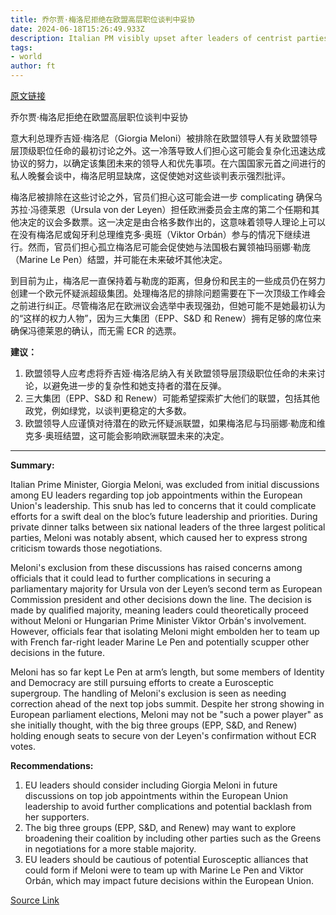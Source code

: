 ```yaml
---
title: 乔尔贾·梅洛尼拒绝在欧盟高层职位谈判中妥协
date: 2024-06-18T15:26:49.933Z
description: Italian PM visibly upset after leaders of centrist parties excluded her from initial discussions
tags: 
- world
author: ft
---
```


[原文链接](https://ft.com/content/2afa6c37-3e21-4ff7-bfce-f345fdfdad10)

乔尔贾·梅洛尼拒绝在欧盟高层职位谈判中妥协

意大利总理乔吉娅·梅洛尼（Giorgia Meloni）被排除在欧盟领导人有关欧盟领导层顶级职位任命的最初讨论之外。这一冷落导致人们担心这可能会复杂化迅速达成协议的努力，以确定该集团未来的领导人和优先事项。在六国国家元首之间进行的私人晚餐会谈中，梅洛尼明显缺席，这促使她对这些谈判表示强烈批评。

梅洛尼被排除在这些讨论之外，官员们担心这可能会进一步 complicating 确保乌苏拉·冯德莱恩（Ursula von der Leyen）担任欧洲委员会主席的第二个任期和其他决定的议会多数票。这一决定是由合格多数作出的，这意味着领导人理论上可以在没有梅洛尼或匈牙利总理维克多·奥班（Viktor Orbán）参与的情况下继续进行。然而，官员们担心孤立梅洛尼可能会促使她与法国极右翼领袖玛丽娜·勒庞（Marine Le Pen）结盟，并可能在未来破坏其他决定。

到目前为止，梅洛尼一直保持着与勒庞的距离，但身份和民主的一些成员仍在努力创建一个欧元怀疑派超级集团。处理梅洛尼的排除问题需要在下一次顶级工作峰会之前进行纠正。尽管梅洛尼在欧洲议会选举中表现强劲，但她可能不是她最初认为的“这样的权力人物”，因为三大集团（EPP、S&D 和 Renew）拥有足够的席位来确保冯德莱恩的确认，而无需 ECR 的选票。

**建议：**

1. 欧盟领导人应考虑将乔吉娅·梅洛尼纳入有关欧盟领导层顶级职位任命的未来讨论，以避免进一步的复杂性和她支持者的潜在反弹。
2. 三大集团（EPP、S&D 和 Renew）可能希望探索扩大他们的联盟，包括其他政党，例如绿党，以谈判更稳定的大多数。
3. 欧盟领导人应谨慎对待潜在的欧元怀疑派联盟，如果梅洛尼与玛丽娜·勒庞和维克多·奥班结盟，这可能会影响欧洲联盟未来的决定。

---

 **Summary:**  

Italian Prime Minister, Giorgia Meloni, was excluded from initial discussions among EU leaders regarding top job appointments within the European Union's leadership. This snub has led to concerns that it could complicate efforts for a swift deal on the bloc’s future leadership and priorities. During private dinner talks between six national leaders of the three largest political parties, Meloni was notably absent, which caused her to express strong criticism towards those negotiations.

Meloni's exclusion from these discussions has raised concerns among officials that it could lead to further complications in securing a parliamentary majority for Ursula von der Leyen’s second term as European Commission president and other decisions down the line. The decision is made by qualified majority, meaning leaders could theoretically proceed without Meloni or Hungarian Prime Minister Viktor Orbán's involvement. However, officials fear that isolating Meloni might embolden her to team up with French far-right leader Marine Le Pen and potentially scupper other decisions in the future.

Meloni has so far kept Le Pen at arm’s length, but some members of Identity and Democracy are still pursuing efforts to create a Eurosceptic supergroup. The handling of Meloni's exclusion is seen as needing correction ahead of the next top jobs summit. Despite her strong showing in European parliament elections, Meloni may not be "such a power player" as she initially thought, with the big three groups (EPP, S&D, and Renew) holding enough seats to secure von der Leyen's confirmation without ECR votes.

**Recommendations:**  

1. EU leaders should consider including Giorgia Meloni in future discussions on top job appointments within the European Union leadership to avoid further complications and potential backlash from her supporters.
2. The big three groups (EPP, S&D, and Renew) may want to explore broadening their coalition by including other parties such as the Greens in negotiations for a more stable majority.
3. EU leaders should be cautious of potential Eurosceptic alliances that could form if Meloni were to team up with Marine Le Pen and Viktor Orbán, which may impact future decisions within the European Union.

[Source Link](https://ft.com/content/2afa6c37-3e21-4ff7-bfce-f345fdfdad10)

